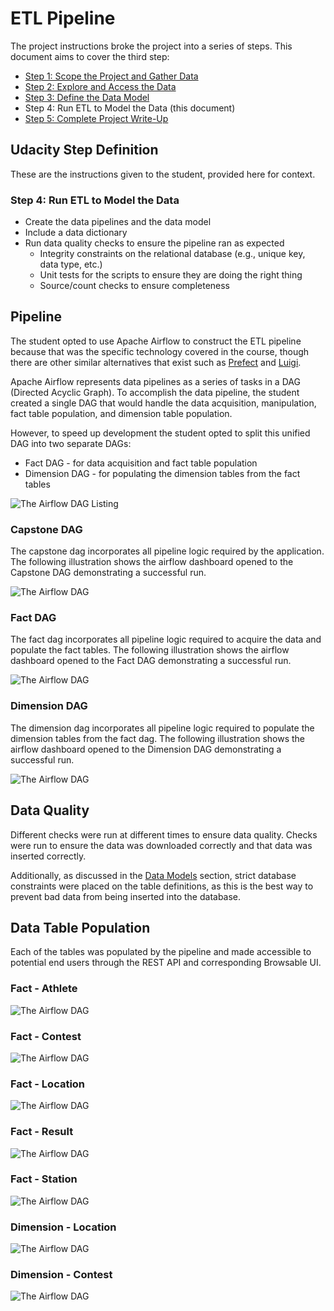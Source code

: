 # ETL Pipeline

The project instructions broke the project into a series of steps. This document aims to cover the third step:

- [Step 1: Scope the Project and Gather Data](data_exploration.md)
- [Step 2: Explore and Access the Data](data_exploration.md)
- [Step 3: Define the Data Model](data_models.md)
- Step 4: Run ETL to Model the Data (this document)
- [Step 5: Complete Project Write-Up](write_up.md)

## Udacity Step Definition

These are the instructions given to the student, provided here for context.

### Step 4: Run ETL to Model the Data

- Create the data pipelines and the data model
- Include a data dictionary
- Run data quality checks to ensure the pipeline ran as expected
  - Integrity constraints on the relational database (e.g., unique key, data type, etc.)
  - Unit tests for the scripts to ensure they are doing the right thing
  - Source/count checks to ensure completeness

## Pipeline

The student opted to use Apache Airflow to construct the ETL pipeline because that was the specific technology covered in the course, though there are other similar alternatives that exist such as [Prefect](https://www.prefect.io/opensource) and [Luigi](https://github.com/spotify/luigi).

Apache Airflow represents data pipelines as a series of tasks in a DAG (Directed Acyclic Graph). To accomplish the data pipeline, the student created a single DAG that would handle the data acquisition, manipulation, fact table population, and dimension table population.

However, to speed up development the student opted to split this unified DAG into two separate DAGs:

- Fact DAG - for data acquisition and fact table population
- Dimension DAG - for populating the dimension tables from the fact tables

![The Airflow DAG Listing](/capstone/docs/img/airflow-dags.png)

### Capstone DAG

The capstone dag incorporates all pipeline logic required by the application. The following illustration shows the airflow dashboard opened to the Capstone DAG demonstrating a successful run.

![The Airflow DAG](/capstone/docs/img/airflow-capstone-dag.png)

### Fact DAG

The fact dag incorporates all pipeline logic required to acquire the data and populate the fact tables. The following illustration shows the airflow dashboard opened to the Fact DAG demonstrating a successful run.

![The Airflow DAG](/capstone/docs/img/airflow-fact-dag.png)

### Dimension DAG

The dimension dag incorporates all pipeline logic required to populate the dimension tables from the fact dag. The following illustration shows the airflow dashboard opened to the Dimension DAG demonstrating a successful run.

![The Airflow DAG](/capstone/docs/img/airflow-dimension-dag.png)

## Data Quality

Different checks were run at different times to ensure data quality. Checks were run to ensure the data was downloaded correctly and that data was inserted correctly.

Additionally, as discussed in the [Data Models](data_models.md) section, strict database constraints were placed on the table definitions, as this is the best way to prevent bad data from being inserted into the database.

## Data Table Population

Each of the tables was populated by the pipeline and made accessible to potential end users through the REST API and corresponding Browsable UI.

### Fact - Athlete

![The Airflow DAG](/capstone/docs/img/fact-athlete-list.png)

### Fact - Contest

![The Airflow DAG](/capstone/docs/img/fact-contest-list.png)

### Fact - Location

![The Airflow DAG](/capstone/docs/img/fact-location-list.png)

### Fact - Result

![The Airflow DAG](/capstone/docs/img/fact-result-list.png)

### Fact - Station

![The Airflow DAG](/capstone/docs/img/fact-station-list.png)

### Dimension - Location

![The Airflow DAG](/capstone/docs/img/dimension-locations.png)

### Dimension - Contest

![The Airflow DAG](/capstone/docs/img/dimension-contests.png)
